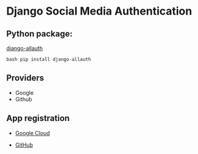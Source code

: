 # Django Social Media Authentication

## Python package:

[django-allauth](https://django-allauth.readthedocs.io/en/latest/installation.html)

```bash pip install django-allauth```

## Providers

- Google
- Github


## App registration

- [Google Cloud](https://console.developers.google.com/)

- [GitHub](https://github.com/settings/applications/new)